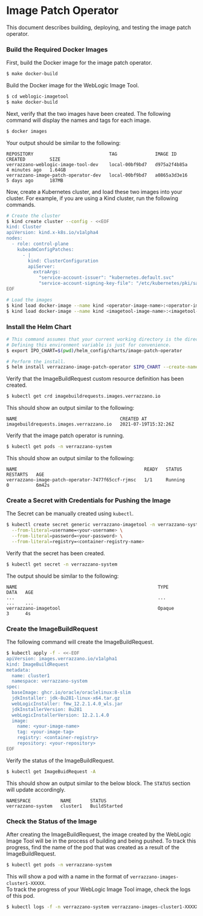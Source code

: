 # Image Patch Operator
This document describes building, deploying, and testing the image patch operator.

### Build the Required Docker Images
First, build the Docker image for the image patch operator.
```bash
$ make docker-build
```
Build the Docker image for the WebLogic Image Tool.
```bash
$ cd weblogic-imagetool
$ make docker-build
```
Next, verify that the two images have been created. The following command will display the names and tags for each image.
```bash
$ docker images
```
Your output should be similar to the following:
```plaintext
REPOSITORY                            TAG              IMAGE ID       CREATED         SIZE
verrazzano-weblogic-image-tool-dev    local-00bf9bd7   d975a2f4b85a   4 minutes ago   1.64GB
verrazzano-image-patch-operator-dev   local-00bf9bd7   a0865a3d3e16   5 days ago      187MB
```
Now, create a Kubernetes cluster, and load these two images into your cluster. For example, if you are using a Kind cluster, run the following commands.
```bash
# Create the cluster
$ kind create cluster --config - <<EOF
kind: Cluster
apiVersion: kind.x-k8s.io/v1alpha4
nodes:
  - role: control-plane
    kubeadmConfigPatches:
      - |
        kind: ClusterConfiguration
        apiServer:
          extraArgs:
            "service-account-issuer": "kubernetes.default.svc"
            "service-account-signing-key-file": "/etc/kubernetes/pki/sa.key"
EOF

# Load the images
$ kind load docker-image --name kind <operator-image-name>:<operator-image-tag>
$ kind load docker-image --name kind <imagetool-image-name>:<imagetool-image-tag>
```

### Install the Helm Chart
```bash
# This command assumes that your current working directory is the directory containing this README.
# Defining this environment variable is just for convenience.
$ export IPO_CHART=$(pwd)/helm_config/charts/image-patch-operator

# Perform the install.
$ helm install verrazzano-image-patch-operator $IPO_CHART --create-namespace --namespace verrazzano-system --set-string imagePatchOperator.image=<operator-image-name>:<operator-image-tag> --set-string imageTool.image=<imagetool-image-name>:<imagetool-image-tag>
```
Verify that the ImageBuildRequest custom resource definition has been created.
```bash
$ kubectl get crd imagebuildrequests.images.verrazzano.io
```
This should show an output similar to the following:
```plaintext
NAME                                      CREATED AT
imagebuildrequests.images.verrazzano.io   2021-07-19T15:32:26Z
```
Verify that the image patch operator is running.
```bash
$ kubectl get pods -n verrazzano-system
```
This should show an output similar to the following:
```plaintext
NAME                                               READY   STATUS         RESTARTS   AGE
verrazzano-image-patch-operator-7477f65ccf-rjmsc   1/1     Running        0          6m42s
```

### Create a Secret with Credentials for Pushing the Image
The Secret can be manually created using `kubectl`.<br>
```bash
$ kubectl create secret generic verrazzano-imagetool -n verrazzano-system \
  --from-literal=username=<your-username> \
  --from-literal=password=<your-password> \
  --from-literal=registry=<container-registry-name>
```
Verify that the secret has been created.
```bash
$ kubectl get secret -n verrazzano-system
```
The output should be similar to the following:
```plaintext
NAME                                                    TYPE                                  DATA   AGE
...                                                     ...                                   ...    ...
verrazzano-imagetool                                    Opaque                                3      4s
```

### Create the ImageBuildRequest
The following command will create the ImageBuildRequest.
```bash
$ kubectl apply -f - <<-EOF
apiVersion: images.verrazzano.io/v1alpha1
kind: ImageBuildRequest
metadata:
  name: cluster1
  namespace: verrazzano-system
spec:
  baseImage: ghcr.io/oracle/oraclelinux:8-slim
  jdkInstaller: jdk-8u281-linux-x64.tar.gz
  webLogicInstaller: fmw_12.2.1.4.0_wls.jar
  jdkInstallerVersion: 8u281
  webLogicInstallerVersion: 12.2.1.4.0
  image:
    name: <your-image-name>
    tag: <your-image-tag>
    registry: <container-registry>
    repository: <your-repository>
EOF
```
Verify the status of the ImageBuildRequest.
```bash
$ kubectl get ImageBuidRequest -A
```
This should show an output similar to the below block. The `STATUS` section will update accordingly.
```plaintext
NAMESPACE           NAME       STATUS
verrazzano-system   cluster1   BuildStarted
```

### Check the Status of the Image
After creating the ImageBuildRequest, the image created by the WebLogic Image Tool will be in the process of building and being pushed.
To track this progress, find the name of the pod that was created as a result of the ImageBuildRequest.
```bash
$ kubectl get pods -n verrazzano-system
```
This will show a pod with a name in the format of `verrazzano-images-cluster1-XXXXX`.<br>
To track the progress of your WebLogic Image Tool image, check the logs of this pod.
```bash
$ kubectl logs -f -n verrazzano-system verrazzano-images-cluster1-XXXXX
```
